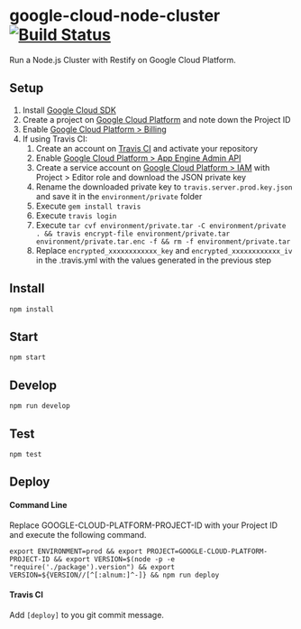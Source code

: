 # google-cloud-node-cluster [![Build Status](https://travis-ci.org/RomansBermans/google-cloud-node-cluster.svg?branch=master)](https://travis-ci.org/RomansBermans/google-cloud-node-cluster)

Run a Node.js Cluster with Restify on Google Cloud Platform.

## Setup
1. Install [Google Cloud SDK](https://cloud.google.com/sdk/downloads)
2. Create a project on [Google Cloud Platform](https://console.cloud.google.com) and note down the Project ID
3. Enable [Google Cloud Platform > Billing](https://console.cloud.google.com/billing)
4. If using Travis CI:
    1. Create an account on [Travis CI](https://travis-ci.org/) and activate your repository
    2. Enable [Google Cloud Platform > App Engine Admin API](https://console.cloud.google.com/apis/api/appengine/overview)
    3. Create a service account on [Google Cloud Platform > IAM](https://console.cloud.google.com/iam-admin/serviceaccounts) with Project > Editor role and download the JSON private key
    4. Rename the downloaded private key to `travis.server.prod.key.json` and save it in the `environment/private` folder
    5. Execute `gem install travis`
    6. Execute `travis login`
    7. Execute `tar cvf environment/private.tar -C environment/private . && travis encrypt-file environment/private.tar environment/private.tar.enc -f && rm -f environment/private.tar`
    8. Replace `encrypted_xxxxxxxxxxxx_key` and `encrypted_xxxxxxxxxxxx_iv` in the .travis.yml with the values generated in the previous step
    
## Install
```
npm install
```

## Start
```
npm start
```

## Develop
```
npm run develop
```

## Test
```
npm test
```

## Deploy

#### Command Line
Replace GOOGLE-CLOUD-PLATFORM-PROJECT-ID with your Project ID and execute the following command.
```
export ENVIRONMENT=prod && export PROJECT=GOOGLE-CLOUD-PLATFORM-PROJECT-ID && export VERSION=$(node -p -e "require('./package').version") && export VERSION=${VERSION//[^[:alnum:]^-]} && npm run deploy
```

#### Travis CI
Add `[deploy]` to you git commit message.
